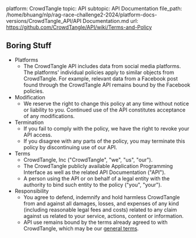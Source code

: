 platform: CrowdTangle
topic: API
subtopic: API Documentation
file_path: /home/bhuang/nlp/rag-race-challenge2-2024/platform-docs-versions/CrowdTangle_API/API Documentation.md
url: https://github.com/CrowdTangle/API/wiki/Terms-and-Policy


## [](#boring-stuff)Boring Stuff

* Platforms
    * The CrowdTangle API includes data from social media platforms. The platforms' individual policies apply to similar objects from CrowdTangle. For example, relevant data from a Facebook post found through the CrowdTangle API remains bound by the Facebook policies.
* Modification
    * We reserve the right to change this policy at any time without notice or liability to you. Continued use of the API constitutes acceptance of any modifications.
* Termination
    * If you fail to comply with the policy, we have the right to revoke your API access.
    * If you disagree with any parts of the policy, you may terminate this policy by discontinuing use of our API.
* Terms
    * CrowdTangle, Inc ("CrowdTangle", "we", "us", "our").
    * The CrowdTangle publicly available Application Programming Interface as well as the related API Documentation ("API").
    * A person using the API or on behalf of a legal entity with the authority to bind such entity to the policy ("you", "your").
* Responsibility
    * You agree to defend, indemnify and hold harmless CrowdTangle from and against all damages, losses, and expenses of any kind (including reasonable legal fees and costs) related to any claim against us related to your service, actions, content or information.
    * API use remains bound by the terms already agreed to with CrowdTangle, which may be our [general terms](https://www.crowdtangle.com/terms).
